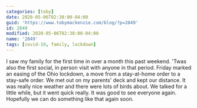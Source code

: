 ```yaml
---
categories: [toby]
date: 2020-05-06T02:38:00-04:00
guid: 'https://www.tobymackenzie.com/blog/?p=2849'
id: 2849
modified: 2020-05-06T02:38:00-04:00
name: '2849'
tags: [covid-19, family, lockdown]
---
```


I saw my family for the first time in over a month this past weekend.  'Twas also the first social, in person visit with anyone in that period.<!--more-->  Friday marked an easing of the Ohio lockdown, a move from a stay-at-home order to a stay-safe order.  We met out on my parents' deck and kept our distance.  It was really nice weather and there were lots of birds about.  We talked for a little while, but it went quick really.  It was good to see everyone again.  Hopefully we can do something like that again soon.
